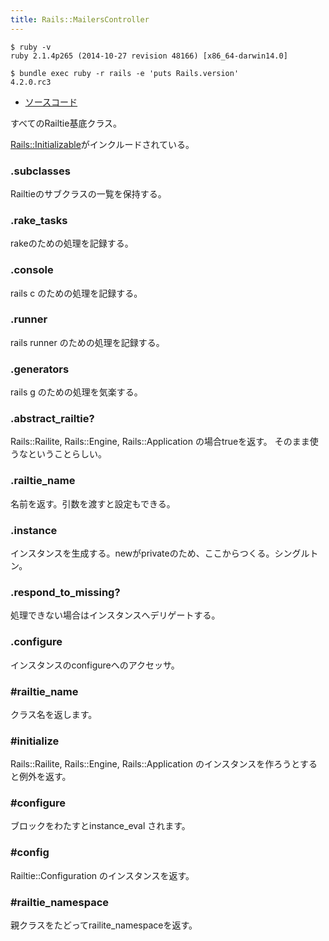 ```yaml
---
title: Rails::MailersController
---
```


```
$ ruby -v
ruby 2.1.4p265 (2014-10-27 revision 48166) [x86_64-darwin14.0]
```

```
$ bundle exec ruby -r rails -e 'puts Rails.version'
4.2.0.rc3
```

* [ソースコード](https://github.com/rails/rails/blob/v4.2.0.rc1/railties/lib/rails/railtie.rb)

すべてのRailtie基底クラス。

[Rails::Initializable](/rails/initializable)がインクルードされている。


### .subclasses

Railtieのサブクラスの一覧を保持する。

### .rake_tasks

rakeのための処理を記録する。

### .console


rails c のための処理を記録する。

### .runner

rails runner のための処理を記録する。

### .generators

rails g のための処理を気楽する。

### .abstract_railtie?

Rails::Railite, Rails::Engine, Rails::Application の場合trueを返す。
そのまま使うなということらしい。

### .railtie_name

名前を返す。引数を渡すと設定もできる。

### .instance

インスタンスを生成する。newがprivateのため、ここからつくる。シングルトン。

### .respond_to_missing?

処理できない場合はインスタンスへデリゲートする。

### .configure

インスタンスのconfigureへのアクセッサ。

### #railtie_name

クラス名を返します。

### #initialize

Rails::Railite, Rails::Engine, Rails::Application のインスタンスを作ろうとすると例外を返す。

### #configure

ブロックをわたすとinstance_eval されます。

### #config

Railtie::Configuration のインスタンスを返す。

### #railtie_namespace

親クラスをたどってrailite_namespaceを返す。
